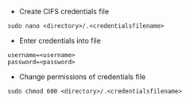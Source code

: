 * Create CIFS credentials file
```
sudo nano <directory>/.<credentialsfilename>
```
* Enter credentials into file
```
username=<username>
password=<password>
```
* Change permissions of credentials file
```
sudo chmod 600 <directory>/.<credentialsfilename>
```
